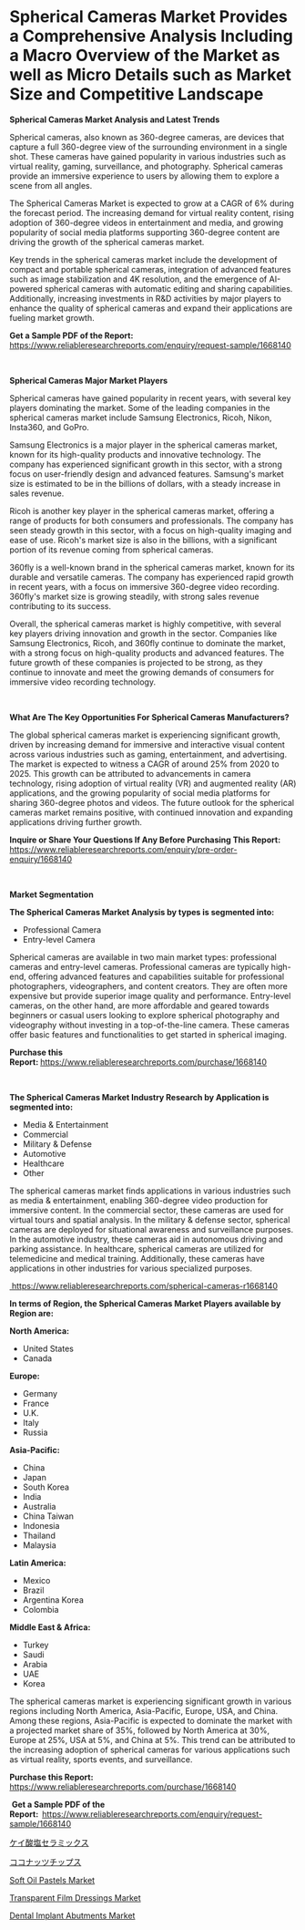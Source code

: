 <p><h1>Spherical Cameras Market Provides a Comprehensive Analysis Including a Macro Overview of the Market as well as Micro Details such as Market Size and Competitive Landscape</h1></p><p><strong>Spherical Cameras Market Analysis and Latest Trends</strong></p>
<p><p>Spherical cameras, also known as 360-degree cameras, are devices that capture a full 360-degree view of the surrounding environment in a single shot. These cameras have gained popularity in various industries such as virtual reality, gaming, surveillance, and photography. Spherical cameras provide an immersive experience to users by allowing them to explore a scene from all angles.</p><p>The Spherical Cameras Market is expected to grow at a CAGR of 6% during the forecast period. The increasing demand for virtual reality content, rising adoption of 360-degree videos in entertainment and media, and growing popularity of social media platforms supporting 360-degree content are driving the growth of the spherical cameras market.</p><p>Key trends in the spherical cameras market include the development of compact and portable spherical cameras, integration of advanced features such as image stabilization and 4K resolution, and the emergence of AI-powered spherical cameras with automatic editing and sharing capabilities. Additionally, increasing investments in R&D activities by major players to enhance the quality of spherical cameras and expand their applications are fueling market growth.</p></p>
<p><strong>Get a Sample PDF of the Report:&nbsp;</strong> <a href="https://www.reliableresearchreports.com/enquiry/request-sample/1668140">https://www.reliableresearchreports.com/enquiry/request-sample/1668140</a></p>
<p>&nbsp;</p>
<p><strong>Spherical Cameras Major Market Players</strong></p>
<p><p>Spherical cameras have gained popularity in recent years, with several key players dominating the market. Some of the leading companies in the spherical cameras market include Samsung Electronics, Ricoh, Nikon, Insta360, and GoPro.</p><p>Samsung Electronics is a major player in the spherical cameras market, known for its high-quality products and innovative technology. The company has experienced significant growth in this sector, with a strong focus on user-friendly design and advanced features. Samsung's market size is estimated to be in the billions of dollars, with a steady increase in sales revenue.</p><p>Ricoh is another key player in the spherical cameras market, offering a range of products for both consumers and professionals. The company has seen steady growth in this sector, with a focus on high-quality imaging and ease of use. Ricoh's market size is also in the billions, with a significant portion of its revenue coming from spherical cameras.</p><p>360fly is a well-known brand in the spherical cameras market, known for its durable and versatile cameras. The company has experienced rapid growth in recent years, with a focus on immersive 360-degree video recording. 360fly's market size is growing steadily, with strong sales revenue contributing to its success.</p><p>Overall, the spherical cameras market is highly competitive, with several key players driving innovation and growth in the sector. Companies like Samsung Electronics, Ricoh, and 360fly continue to dominate the market, with a strong focus on high-quality products and advanced features. The future growth of these companies is projected to be strong, as they continue to innovate and meet the growing demands of consumers for immersive video recording technology.</p></p>
<p>&nbsp;</p>
<p><strong>What Are The Key Opportunities For Spherical Cameras Manufacturers?</strong></p>
<p><p>The global spherical cameras market is experiencing significant growth, driven by increasing demand for immersive and interactive visual content across various industries such as gaming, entertainment, and advertising. The market is expected to witness a CAGR of around 25% from 2020 to 2025. This growth can be attributed to advancements in camera technology, rising adoption of virtual reality (VR) and augmented reality (AR) applications, and the growing popularity of social media platforms for sharing 360-degree photos and videos. The future outlook for the spherical cameras market remains positive, with continued innovation and expanding applications driving further growth.</p></p>
<p><strong>Inquire or Share Your Questions If Any Before Purchasing This Report:</strong> <a href="https://www.reliableresearchreports.com/enquiry/pre-order-enquiry/1668140">https://www.reliableresearchreports.com/enquiry/pre-order-enquiry/1668140</a></p>
<p>&nbsp;</p>
<p><strong>Market Segmentation</strong></p>
<p><strong>The Spherical Cameras Market Analysis by types is segmented into:</strong></p>
<p><ul><li>Professional Camera</li><li>Entry-level Camera</li></ul></p>
<p><p>Spherical cameras are available in two main market types: professional cameras and entry-level cameras. Professional cameras are typically high-end, offering advanced features and capabilities suitable for professional photographers, videographers, and content creators. They are often more expensive but provide superior image quality and performance. Entry-level cameras, on the other hand, are more affordable and geared towards beginners or casual users looking to explore spherical photography and videography without investing in a top-of-the-line camera. These cameras offer basic features and functionalities to get started in spherical imaging.</p></p>
<p><strong>Purchase this Report:&nbsp;</strong><a href="https://www.reliableresearchreports.com/purchase/1668140">https://www.reliableresearchreports.com/purchase/1668140</a></p>
<p>&nbsp;</p>
<p><strong>The Spherical Cameras Market Industry Research by Application is segmented into:</strong></p>
<p><ul><li>Media & Entertainment</li><li>Commercial</li><li>Military & Defense</li><li>Automotive</li><li>Healthcare</li><li>Other</li></ul></p>
<p><p>The spherical cameras market finds applications in various industries such as media & entertainment, enabling 360-degree video production for immersive content. In the commercial sector, these cameras are used for virtual tours and spatial analysis. In the military & defense sector, spherical cameras are deployed for situational awareness and surveillance purposes. In the automotive industry, these cameras aid in autonomous driving and parking assistance. In healthcare, spherical cameras are utilized for telemedicine and medical training. Additionally, these cameras have applications in other industries for various specialized purposes.</p></p>
<p><a href="https://www.reliableresearchreports.com/spherical-cameras-r1668140">&nbsp;https://www.reliableresearchreports.com/spherical-cameras-r1668140</a></p>
<p><strong>In terms of Region, the Spherical Cameras Market Players available by Region are:</strong></p>
<p>
    <p> <strong> North America: </strong>
        <ul>
            <li>United States</li>
            <li>Canada</li>
        </ul>
        </p> 
    <p> <strong> Europe: </strong>
        <ul>
            <li>Germany</li>
            <li>France</li>
            <li>U.K.</li>
            <li>Italy</li>
            <li>Russia</li>
        </ul>
        </p> 
    <p> <strong> Asia-Pacific: </strong>
        <ul>
            <li>China</li>
            <li>Japan</li>
            <li>South Korea</li>
            <li>India</li>
            <li>Australia</li>
            <li>China Taiwan</li>
            <li>Indonesia</li>
            <li>Thailand</li>
            <li>Malaysia</li>
        </ul>
        </p> 
    <p> <strong> Latin America: </strong>
        <ul>
            <li>Mexico</li>
            <li>Brazil</li>
            <li>Argentina Korea</li>
            <li>Colombia</li>
        </ul>
        </p> 
    <p> <strong> Middle East & Africa: </strong>
        <ul>
            <li>Turkey</li>
            <li>Saudi</li>
            <li>Arabia</li>
            <li>UAE</li>
            <li>Korea</li>
        </ul>
    </p>
    </p>
<p><p>The spherical cameras market is experiencing significant growth in various regions including North America, Asia-Pacific, Europe, USA, and China. Among these regions, Asia-Pacific is expected to dominate the market with a projected market share of 35%, followed by North America at 30%, Europe at 25%, USA at 5%, and China at 5%. This trend can be attributed to the increasing adoption of spherical cameras for various applications such as virtual reality, sports events, and surveillance.</p></p>
<p><strong>Purchase this Report: </strong><a href="https://www.reliableresearchreports.com/purchase/1668140">https://www.reliableresearchreports.com/purchase/1668140</a></p>
<p>&nbsp;<strong>Get a Sample PDF of the Report:&nbsp;&nbsp;</strong><a href="https://www.reliableresearchreports.com/enquiry/request-sample/1668140">https://www.reliableresearchreports.com/enquiry/request-sample/1668140</a></p>
<p><strong></strong></p>
<p><p><a href="https://github.com/mcbeesbxa270/Market-Research-Report-List-2/blob/main/991162253487.md">ケイ酸塩セラミックス</a></p><p><a href="https://github.com/EmoryYundt1935/Market-Research-Report-List-1/blob/main/651351453488.md">ココナッツチップス</a></p><p><a href="https://www.linkedin.com/pulse/soft-oil-pastels-market-furnishes-information-share-trends-5thwf">Soft Oil Pastels Market</a></p><p><a href="https://www.linkedin.com/pulse/transparent-film-dressings-market-analysis-sze-forecasted-xwfwe">Transparent Film Dressings Market</a></p><p><a href="https://github.com/Glendatilghmankmgz0rbhwpy/Market-Research-Report-List-2/blob/main/dental-implant-abutments-market.md">Dental Implant Abutments Market</a></p></p>